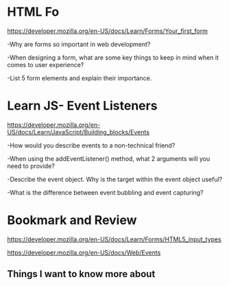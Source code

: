 # HTML Fo
https://developer.mozilla.org/en-US/docs/Learn/Forms/Your_first_form


-Why are forms so important in web development?


-When designing a form, what are some key things to keep in mind when it comes to user experience?


-List 5 form elements and explain their importance.

# Learn JS- Event Listeners
https://developer.mozilla.org/en-US/docs/Learn/JavaScript/Building_blocks/Events

-How would you describe events to a non-technical friend?


-When using the addEventListener() method, what 2 arguments will you need to provide?


-Describe the event object. Why is the target within the event object useful?


-What is the difference between event bubbling and event capturing?



# Bookmark and Review

https://developer.mozilla.org/en-US/docs/Learn/Forms/HTML5_input_types

https://developer.mozilla.org/en-US/docs/Web/Events


## Things I want to know more about

